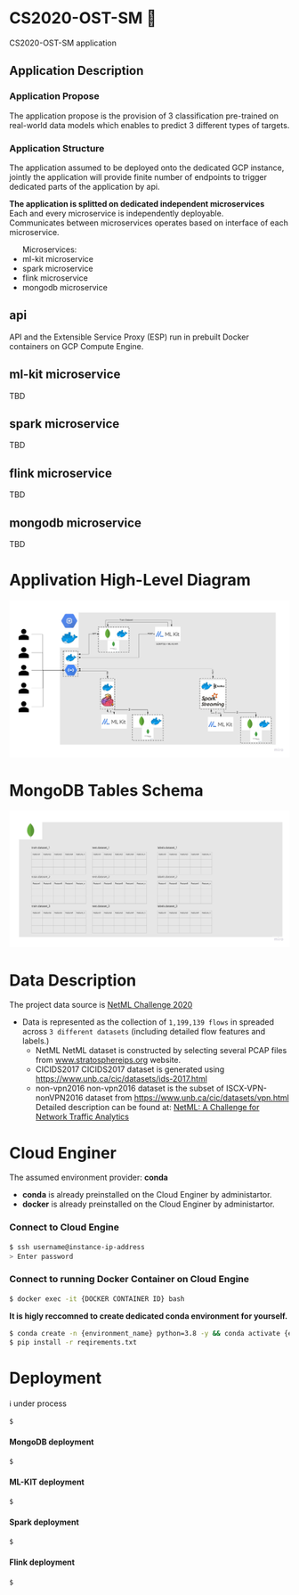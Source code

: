 # CS2020-OST-SM :construction: 
CS2020-OST-SM application


## Application Description
### Application Propose
The application propose is the provision of 3 classification pre-trained on real-world data models which enables to predict 3 different types of targets.

### Application Structure
The application assumed to be deployed onto the dedicated GCP instance, jointly the application will provide finite number of endpoints to trigger dedicated parts of the application by api.      

**The application is splitted on dedicated independent microservices** 
<br>
Each and every microservice is independently deployable.
<br>
Communicates between microservices operates based on interface of each microservice.

<ul>
Microservices:
  <li>ml-kit microservice</li>
  <li>spark microservice</li>
  <li>flink microservice</li>
  <li>mongodb microservice</li>
</ul>

## api 
API and the Extensible Service Proxy (ESP) run in prebuilt Docker containers on GCP Compute Engine.

## ml-kit microservice
TBD

## spark microservice
TBD

## flink microservice
TBD

## mongodb microservice
TBD

# Applivation High-Level Diagram 
![Application Diagram](service_diagram/OST-SM.jpg) 
# MongoDB Tables Schema
![MongoDB Shema](service_diagram/mongodb-schema.jpg) 


# Data Description
The project data source is [NetML Challenge 2020](https://github.com/ACANETS/NetML-Competition2020)
- Data is represented as the collection of  `1,199,139 flows` in spreaded across `3 different datasets` (including detailed flow features and labels.)
    - NetML
      NetML dataset is constructed by selecting several PCAP files from www.stratosphereips.org website.
    - CICIDS2017
      CICIDS2017 dataset is generated using https://www.unb.ca/cic/datasets/ids-2017.html
    - non-vpn2016
       non-vpn2016 dataset is the subset of ISCX-VPN-nonVPN2016 dataset from https://www.unb.ca/cic/datasets/vpn.html
       Detailed description can be found at: [NetML: A Challenge for Network Traffic Analytics](https://arxiv.org/abs/2004.13006)


# Cloud Enginer
The assumed environment provider: **conda**
- **conda** is already preinstalled on the Cloud Enginer by administartor.
- **docker** is already preinstalled on the Cloud Enginer by administartor. 

### Connect to Cloud Engine
```bash
$ ssh username@instance-ip-address
> Enter password
``` 

### Connect to running Docker Container on Cloud Engine
```bash
$ docker exec -it {DOCKER CONTAINER ID} bash
``` 


**It is higly reccomned to create dedicated conda environment for yourself.**    
```bash
$ conda create -n {environment_name} python=3.8 -y && conda activate {environment_name}
$ pip install -r reqirements.txt 
```     


# Deployment
 :information_source: under process
```bash
$ 
```

#### MongoDB deployment
```bash
$ 
```

#### ML-KIT deployment
```bash
$ 
```

#### Spark deployment
```bash
$ 
```

#### Flink deployment
```bash
$ 
```
